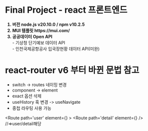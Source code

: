 # Final Project - react 프론트엔드
<ol>
<strong><li>버전 node.js v20.10.0 / npm v10.2.5</li> </strong>
<strong><li>MUI 템플릿 https://mui.com/</li></strong>
<strong><li>공공데이터 Open API</li></strong>
- 기상청 단기예보 데이터 API <br/>
- 인천국제공항공사 입국장현황 데이터 API(미완)
</ol>
  

# react-router v6 부터 바뀐 문법 참고
- switch -> routes 네이밍 변경
- component -> element
- exact 옵션 삭제
- useHistory 훅 변경 -> useNavigate
- 중첩 라우팅 사용 가능

<Route path='user' element={<User />} >
  <Route path='detail' element={<UserDetail />} />   //=>user/detail해당
</Route>
